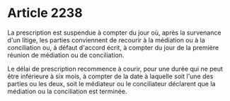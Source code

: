 # Article 2238

La prescription est suspendue à compter du jour où, après la survenance d'un litige, les parties conviennent de recourir à la médiation ou à la conciliation ou, à défaut d'accord écrit, à compter du jour de la première réunion de médiation ou de conciliation.

Le délai de prescription recommence à courir, pour une durée qui ne peut être inférieure à six mois, à compter de la date à laquelle soit l'une des parties ou les deux, soit le médiateur ou le conciliateur déclarent que la médiation ou la conciliation est terminée.
